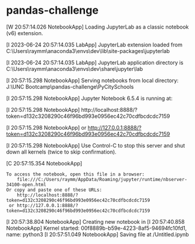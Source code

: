 # pandas-challenge


[W 20:57:14.026 NotebookApp] Loading JupyterLab as a classic notebook (v6) extension.

[I 2023-06-24 20:57:14.035 LabApp] JupyterLab extension loaded from C:\Users\raymm\anaconda3\envs\dev\lib\site-packages\jupyterlab

[I 2023-06-24 20:57:14.035 LabApp] JupyterLab application directory is C:\Users\raymm\anaconda3\envs\dev\share\jupyter\lab

[I 20:57:15.298 NotebookApp] Serving notebooks from local directory: J:\UNC Bootcamp\pandas-challenge\PyCitySchools

[I 20:57:15.298 NotebookApp] Jupyter Notebook 6.5.4 is running at:


[I 20:57:15.298 NotebookApp] http://localhost:8888/?token=d132c3208290c46f96bd993e0956ec42c70cdfbcdcdc7159

[I 20:57:15.298 NotebookApp]  or http://127.0.0.1:8888/?token=d132c3208290c46f96bd993e0956ec42c70cdfbcdcdc7159

[I 20:57:15.298 NotebookApp] Use Control-C to stop this server and shut down all kernels (twice to skip confirmation).

[C 20:57:15.354 NotebookApp]

    To access the notebook, open this file in a browser:
        file:///C:/Users/raymm/AppData/Roaming/jupyter/runtime/nbserver-34100-open.html
    Or copy and paste one of these URLs:
        http://localhost:8888/?token=d132c3208290c46f96bd993e0956ec42c70cdfbcdcdc7159
     or http://127.0.0.1:8888/?token=d132c3208290c46f96bd993e0956ec42c70cdfbcdcdc7159
[I 20:57:38.804 NotebookApp] Creating new notebook in
[I 20:57:40.858 NotebookApp] Kernel started: 00f8889b-b59e-4223-8af5-94694fc10fd1, name: python3
[I 20:57:51.049 NotebookApp] Saving file at /Untitled.ipynb
